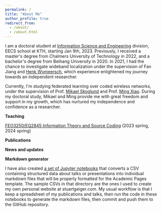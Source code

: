 ```yaml
---
permalink: /
title: "About Me"
author_profile: true
redirect_from: 
  - /about/
  - /about.html
---
```


I am a doctoral student at [Information Science and Engineering](https://www.kth.se/is/ise) division, EECS school at KTH, starting Jan 9th, 2023. Previously, I received a master's degree from Chalmers University of Technology in 2022, and a bachelor's degree from Beihang University in 2020. In 2021, I had the chance to investigate wideband localization under the supervision of Fan Jiang and [Henk Wymeersch](https://sites.google.com/site/hwymeers/Home), which experience enlightened my journey towards an independent researcher. 

Currently, I'm studying federated learning over coded wireless networks, under the supervision of Prof. [Mikael Skoglund](https://people.kth.se/~skoglund/) and Prof. [Ming Xiao](https://www.kth.se/profile/mingx). During my doctoral study, Mikael and Ming provide me with great freedom and support in my growth, which has nurtured my independence and confidence as a researcher.

**Teaching**

[FEO3250/EQ2845 Information Theory and Source Coding](https://www.kth.se/student/kurser/kurs/EQ2845?l=en) (2023 spring, 2024 spring)


**Publications**



**News and updates**


**Markdown generator**

I have also created [a set of Jupyter notebooks](https://github.com/academicpages/academicpages.github.io/tree/master/markdown_generator
) that converts a CSV containing structured data about talks or presentations into individual markdown files that will be properly formatted for the Academic Pages template. The sample CSVs in that directory are the ones I used to create my own personal website at stuartgeiger.com. My usual workflow is that I keep a spreadsheet of my publications and talks, then run the code in these notebooks to generate the markdown files, then commit and push them to the GitHub repository.

